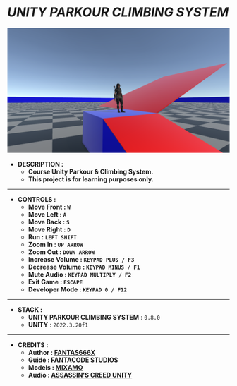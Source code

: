 # _UNITY PARKOUR CLIMBING SYSTEM_

![THUMBNAIL](Resources/Img/Thumbnail.png)

- **DESCRIPTION :**
  - **Course Unity Parkour & Climbing System.**
  - **This project is for learning purposes only.**

---

- **CONTROLS :**
  - **Move Front : `W`**
  - **Move Left : `A`**
  - **Move Back : `S`**
  - **Move Right : `D`**
  - **Run : `LEFT SHIFT`**
  - **Zoom In : `UP ARROW`**
  - **Zoom Out : `DOWN ARROW`**
  - **Increase Volume : `KEYPAD PLUS / F3`**
  - **Decrease Volume : `KEYPAD MINUS / F1`**
  - **Mute Audio : `KEYPAD MULTIPLY / F2`**
  - **Exit Game : `ESCAPE`**
  - **Developer Mode : `KEYPAD 0 / F12`**

---

- **STACK :**
  - **UNITY PARKOUR CLIMBING SYSTEM** : `0.8.0`
  - **UNITY** : `2022.3.20f1`

---

- **CREDITS :**
  - **Author : [FANTAS666X](https://github.com/FANTAS666IXI)**
  - **Guide : [FANTACODE STUDIOS](https://www.udemy.com/user/fantacode-studios)**
  - **Models : [MIXAMO](https://www.mixamo.com/#/)**
  - **Audio : [ASSASSIN'S CREED UNITY](https://www.youtube.com/watch?v=g2FLd42mx6I)**